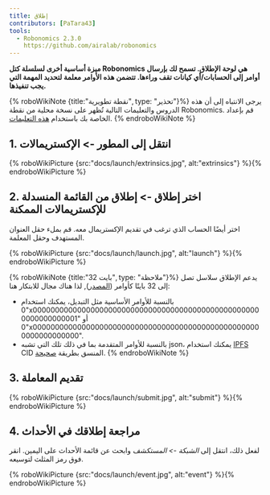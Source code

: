 ```yaml
---
title: إطلاق
contributors: [PaTara43]
tools:
  - Robonomics 2.3.0
    https://github.com/airalab/robonomics
---
```


**ميزة أساسية أخرى لسلسلة كتل Robonomics هي لوحة الإطلاق. تسمح لك بإرسال أوامر إلى الحسابات/أي كيانات تقف وراءها. تتضمن هذه الأوامر معلمة لتحديد المهمة التي يجب تنفيذها.**

{% roboWikiNote {title:"نقطة تطويرية", type: "تحذير"}%} يرجى الانتباه إلى أن هذه الدروس والتعليمات التالية تُظهر على نسخة محلية من نقطة Robonomics. قم بإعداد الخاصة بك باستخدام [هذه التعليمات](/docs/run-dev-node).
{% endroboWikiNote %}

## 1. انتقل إلى المطور -> الإكستريمالات

{% roboWikiPicture {src:"docs/launch/extrinsics.jpg", alt:"extrinsics"} %}{% endroboWikiPicture %}

## 2. اختر إطلاق -> إطلاق من القائمة المنسدلة للإكستريمالات الممكنة

اختر أيضًا الحساب الذي ترغب في تقديم الإكستريمال معه. قم بملء حقل العنوان المستهدف وحقل المعلمة.

{% roboWikiPicture {src:"docs/launch/launch.jpg", alt:"launch"} %}{% endroboWikiPicture %}

{% roboWikiNote {title:"32 بايت", type: "ملاحظة"}%} يدعم الإطلاق سلاسل تصل إلى 32 بايتًا كأوامر ([المصدر](https://polkascan.github.io/py-scale-codec/types.html#scalecodec.types.H256)),
  لذا هناك مجال للابتكار هنا:
  - بالنسبة للأوامر الأساسية مثل التبديل، يمكنك استخدام "0x0000000000000000000000000000000000000000000000000000000000000001" أو
  "0x0000000000000000000000000000000000000000000000000000000000000000".
  - بالنسبة للأوامر المتقدمة بما في ذلك تلك التي تشبه json، يمكنك استخدام [IPFS](https://ipfs.tech/) CID المنسق بطريقة
  [صحيحة](https://multi-agent-io.github.io/robonomics-interface/modules.html#robonomicsinterface.utils.ipfs_qm_hash_to_32_bytes).
{% endroboWikiNote %}

## 3. تقديم المعاملة

{% roboWikiPicture {src:"docs/launch/submit.jpg", alt:"submit"} %}{% endroboWikiPicture %}

## 4. مراجعة إطلاقك في الأحداث

لفعل ذلك، انتقل إلى *الشبكة -> المستكشف* وابحث عن قائمة الأحداث على اليمين. انقر فوق رمز المثلث لتوسيعه.

{% roboWikiPicture {src:"docs/launch/event.jpg", alt:"event"} %}{% endroboWikiPicture %}
